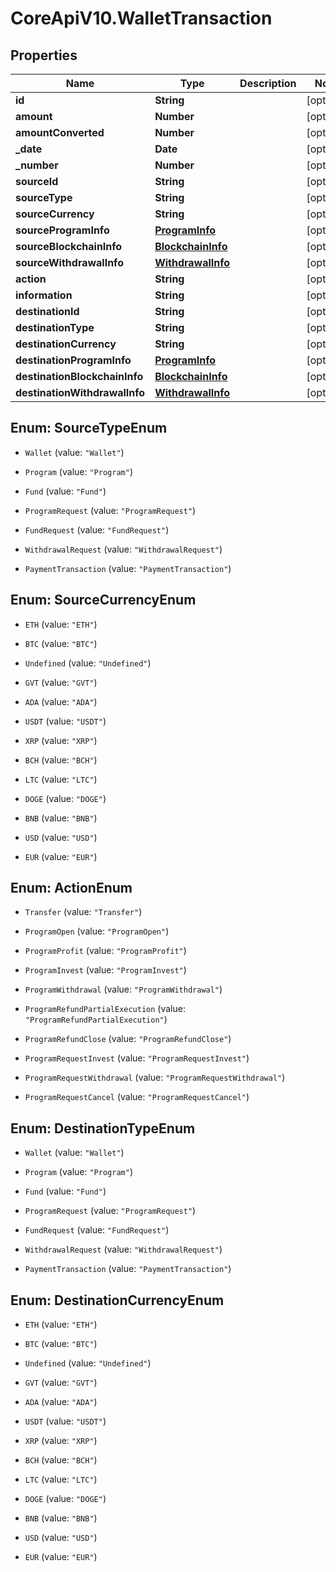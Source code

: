 # CoreApiV10.WalletTransaction

## Properties
Name | Type | Description | Notes
------------ | ------------- | ------------- | -------------
**id** | **String** |  | [optional] 
**amount** | **Number** |  | [optional] 
**amountConverted** | **Number** |  | [optional] 
**_date** | **Date** |  | [optional] 
**_number** | **Number** |  | [optional] 
**sourceId** | **String** |  | [optional] 
**sourceType** | **String** |  | [optional] 
**sourceCurrency** | **String** |  | [optional] 
**sourceProgramInfo** | [**ProgramInfo**](ProgramInfo.md) |  | [optional] 
**sourceBlockchainInfo** | [**BlockchainInfo**](BlockchainInfo.md) |  | [optional] 
**sourceWithdrawalInfo** | [**WithdrawalInfo**](WithdrawalInfo.md) |  | [optional] 
**action** | **String** |  | [optional] 
**information** | **String** |  | [optional] 
**destinationId** | **String** |  | [optional] 
**destinationType** | **String** |  | [optional] 
**destinationCurrency** | **String** |  | [optional] 
**destinationProgramInfo** | [**ProgramInfo**](ProgramInfo.md) |  | [optional] 
**destinationBlockchainInfo** | [**BlockchainInfo**](BlockchainInfo.md) |  | [optional] 
**destinationWithdrawalInfo** | [**WithdrawalInfo**](WithdrawalInfo.md) |  | [optional] 


<a name="SourceTypeEnum"></a>
## Enum: SourceTypeEnum


* `Wallet` (value: `"Wallet"`)

* `Program` (value: `"Program"`)

* `Fund` (value: `"Fund"`)

* `ProgramRequest` (value: `"ProgramRequest"`)

* `FundRequest` (value: `"FundRequest"`)

* `WithdrawalRequest` (value: `"WithdrawalRequest"`)

* `PaymentTransaction` (value: `"PaymentTransaction"`)




<a name="SourceCurrencyEnum"></a>
## Enum: SourceCurrencyEnum


* `ETH` (value: `"ETH"`)

* `BTC` (value: `"BTC"`)

* `Undefined` (value: `"Undefined"`)

* `GVT` (value: `"GVT"`)

* `ADA` (value: `"ADA"`)

* `USDT` (value: `"USDT"`)

* `XRP` (value: `"XRP"`)

* `BCH` (value: `"BCH"`)

* `LTC` (value: `"LTC"`)

* `DOGE` (value: `"DOGE"`)

* `BNB` (value: `"BNB"`)

* `USD` (value: `"USD"`)

* `EUR` (value: `"EUR"`)




<a name="ActionEnum"></a>
## Enum: ActionEnum


* `Transfer` (value: `"Transfer"`)

* `ProgramOpen` (value: `"ProgramOpen"`)

* `ProgramProfit` (value: `"ProgramProfit"`)

* `ProgramInvest` (value: `"ProgramInvest"`)

* `ProgramWithdrawal` (value: `"ProgramWithdrawal"`)

* `ProgramRefundPartialExecution` (value: `"ProgramRefundPartialExecution"`)

* `ProgramRefundClose` (value: `"ProgramRefundClose"`)

* `ProgramRequestInvest` (value: `"ProgramRequestInvest"`)

* `ProgramRequestWithdrawal` (value: `"ProgramRequestWithdrawal"`)

* `ProgramRequestCancel` (value: `"ProgramRequestCancel"`)




<a name="DestinationTypeEnum"></a>
## Enum: DestinationTypeEnum


* `Wallet` (value: `"Wallet"`)

* `Program` (value: `"Program"`)

* `Fund` (value: `"Fund"`)

* `ProgramRequest` (value: `"ProgramRequest"`)

* `FundRequest` (value: `"FundRequest"`)

* `WithdrawalRequest` (value: `"WithdrawalRequest"`)

* `PaymentTransaction` (value: `"PaymentTransaction"`)




<a name="DestinationCurrencyEnum"></a>
## Enum: DestinationCurrencyEnum


* `ETH` (value: `"ETH"`)

* `BTC` (value: `"BTC"`)

* `Undefined` (value: `"Undefined"`)

* `GVT` (value: `"GVT"`)

* `ADA` (value: `"ADA"`)

* `USDT` (value: `"USDT"`)

* `XRP` (value: `"XRP"`)

* `BCH` (value: `"BCH"`)

* `LTC` (value: `"LTC"`)

* `DOGE` (value: `"DOGE"`)

* `BNB` (value: `"BNB"`)

* `USD` (value: `"USD"`)

* `EUR` (value: `"EUR"`)




